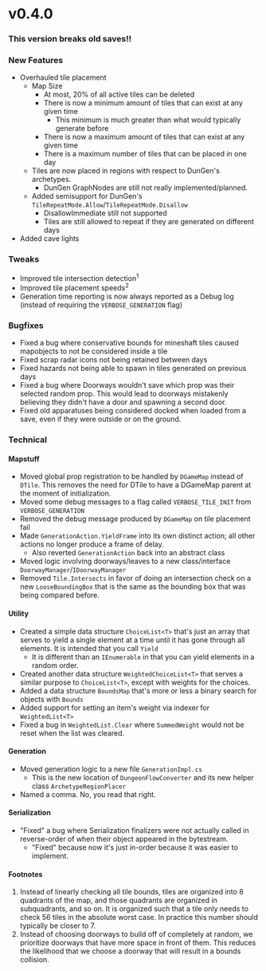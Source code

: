 # v0.4.0

### This version breaks old saves!!

### New Features
 - Overhauled tile placement
   - Map Size
     - At most, 20% of all active tiles can be deleted
     - There is now a minimum amount of tiles that can exist at any given time
       - This minimum is much greater than what would typically generate before
     - There is now a maximum amount of tiles that can exist at any given time
     - There is a maximum number of tiles that can be placed in one day
   - Tiles are now placed in regions with respect to DunGen's archetypes. 
     - DunGen GraphNodes are still not really implemented/planned. 
   - Added semisupport for DunGen's `TileRepeatMode.Allow`/`TileRepeatMode.Disallow`
     - DisallowImmediate still not supported
	 - Tiles are still allowed to repeat if they are generated on different days
 - Added cave lights

### Tweaks
 - Improved tile intersection detection<sup>1</sup>
 - Improved tile placement speeds<sup>2</sup>
 - Generation time reporting is now always reported as a Debug log (instead of requiring the `VERBOSE_GENERATION` flag)


### Bugfixes
 - Fixed a bug where conservative bounds for mineshaft tiles caused mapobjects to not be considered inside a tile
 - Fixed scrap radar icons not being retained between days
 - Fixed hazards not being able to spawn in tiles generated on previous days
 - Fixed a bug where Doorways wouldn't save which prop was their selected random prop. This would lead to doorways mistakenly believing they didn't have a door and spawning a second door. 
 - Fixed old apparatuses being considered docked when loaded from a save, even if they were outside or on the ground. 

### Technical

#### Mapstuff
 - Moved global prop registration to be handled by `DGameMap` instead of `DTile`. This removes the need for DTile to have a DGameMap parent at the moment of initialization. 
 - Moved some debug messages to a flag called `VERBOSE_TILE_INIT` from `VERBOSE_GENERATION`
 - Removed the debug message produced by `DGameMap` on tile placement fail
 - Made `GenerationAction.YieldFrame` into its own distinct action; all other actions no longer produce a frame of delay. 
   - Also reverted `GenerationAction` back into an abstract class
 - Moved logic involving doorways/leaves to a new class/interface `DoorwayManager`/`IDoorwayManager`
 - Removed `Tile.Intersects` in favor of doing an intersection check on a new `LooseBoundingBox` that is the same as the bounding box that was being compared before. 

#### Utility
 - Created a simple data structure `ChoiceList<T>` that's just an array that serves to yield a single element at a time until it has gone through all elements. It is intended that you call `Yield`
   - It is different than an `IEnumerable` in that you can yield elements in a random order.
 - Created another data structure `WeightedChoiceList<T>` that serves a similar purpose to `ChoiceList<T>`, except with weights for the choices. 
 - Added a data structure `BoundsMap` that's more or less a binary search for objects with `Bounds`
 - Added support for setting an item's weight via indexer for `WeightedList<T>`
 - Fixed a bug in `WeightedList.Clear` where `SummedWeight` would not be reset when the list was cleared. 


#### Generation
 - Moved generation logic to a new file `GenerationImpl.cs`
   - This is the new location of `DungeonFlowConverter` and its new helper class `ArchetypeRegionPlacer`
 - Named a comma. No, you read that right. 

#### Serialization
 - "Fixed" a bug where Serialization finalizers were not actually called in reverse-order of when their object appeared in the bytestream. 
   - "Fixed" because now it's just in-order because it was easier to implement. 

#### Footnotes
1. Instead of linearly checking all tile bounds, tiles are organized into 8 quadrants of the map, and those quadrants are organized in subquadrants, and so on. It is organized such that a tile only needs to check 56 tiles in the absolute worst case. In practice this number should typically be closer to 7. 
2. Instead of choosing doorways to build off of completely at random, we prioritize doorways that have more space in front of them. This reduces the likelihood that we choose a doorway that will result in a bounds collision. 